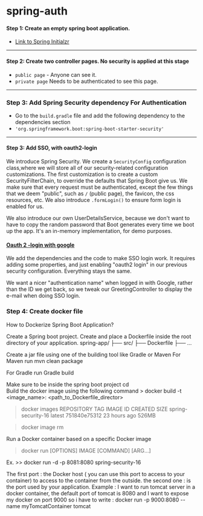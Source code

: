 # spring-auth
#### Step 1: Create an empty spring boot application.
  - [Link to Spring Initialzr](https://start.spring.io/)
---
    
#### Step 2: Create two controller pages. No security is applied at this stage
- `public page` - Anyone can see it.
- `private page` Needs to be authenticated to see this page.
---
### Step 3: Add Spring Security dependency For Authentication
- Go to the `build.gradle` file and add the following dependency to the dependencies section
-   `'org.springframework.boot:spring-boot-starter-security'`

  ---

#### Step 3: Add SSO, with oauth2-login


We introduce Spring Security. We create a `SecurityConfig` configuration class,where we will store all of our security-related configuration customizations.
The first customization is to create a custom SecurityFilterChain, to override the defaults that
Spring Boot give us. We make sure that every request must be authenticated, except the few things that we deem "public", such as `/` (public page), the favicon, the css resources, etc. We also introduce `.formLogin()` to ensure form login is enabled for us.

We also introduce our own UserDetailsService, because we don't want to have to copy the random
password that Boot generates every time we boot up the app. It's an in-memory implementation, for demo purposes.

<u><h4>Oauth 2 -login with google</h4> </u>

We add the dependencies and the code to make SSO login work. It requires adding some properties, and just enabling "oauth2 login" in our previous security configuration. Everything stays the same.

We want a nicer "authentication name" when logged in with Google, rather than the ID we get back, so we tweak our GreetingController to display the e-mail when doing SSO login.



### Step 4: Create docker file 

How to Dockerize Spring Boot Application?

Create a Spring boot project.
Create and place a Dockerfile inside the root directory of your application.
spring-app/
├── src/
├── Dockerfile
├── ...


Create a jar file using one of the building tool like Gradle or Maven
For Maven run 
                        mvn clean package


For  Gradle run 
                         Gradle build


Make sure to be inside the spring boot project  cd <whatever spring name>  
Build the docker image using the following command
      > docker build -t <image_name>:<tag> <path_to_Dockerfile_director>

   > docker images 
REPOSITORY             TAG                   IMAGE ID        CREATED         SIZE 
spring-security-16    latest                751840e75312    23 hours ago    526MB


   >  docker image rm <ImageId >    
         
Run a Docker container based on a specific Docker image 

 > docker run [OPTIONS] IMAGE [COMMAND] [ARG...]

Ex.        >> docker run -d -p 8081:8080  spring-security-16

The first port : the Docker host ( you can use this port to access to your container) to   access to the container from the outside.
the second one : is the port used by your application.
Example : I want to run tomcat server in a docker container, the default port of tomcat is 8080 and I want to expose my docker on port 9000 so i have to write :
docker run -p 9000:8080 --name myTomcatContainer tomcat
